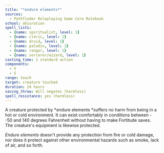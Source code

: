 ```yaml
---
title: "*endure elements*"
sources:
  - Pathfinder Roleplaying Game Core Rulebook
school: abjuration
spell_lists:
  - {name: spiritualist, level: 1}
  - {name: cleric, level: 1}
  - {name: druid, level: 1}
  - {name: paladin, level: 1}
  - {name: ranger, level: 1}
  - {name: sorcerer/wizard, level: 1}
casting_time: 1 standard action
components:
  - V
  - S
range: touch
target: creature touched
duration: 24 hours
saving_throw: Will negates (harmless)
spell_resistance: yes (harmless)
---
```


A creature protected by *endure elements *suffers no harm from being in a hot or cold environment. It can exist comfortably in conditions between --50 and 140 degrees Fahrenheit without having to make Fortitude saves. The creature's equipment is likewise protected.

*Endure elements* doesn't provide any protection from fire or cold damage, nor does it protect against other environmental hazards such as smoke, lack of air, and so forth.

